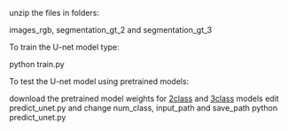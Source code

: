 unzip the files in folders:

images_rgb, segmentation_gt_2 and segmentation_gt_3

To train the U-net model type:

python train.py 

To test the U-net model using pretrained models:

download the pretrained model weights for [2class](https://ulisboa-my.sharepoint.com/:u:/g/personal/ist14026_tecnico_ulisboa_pt/EatZYXAzZ2NBqgvzl6Eb6lsBGLDaKsHL5Fm0GXpAXK5qtQ?e=AVhkfj) and [3class](https://ulisboa-my.sharepoint.com/:u:/g/personal/ist14026_tecnico_ulisboa_pt/EXeR0-eHujZOsmwUzcRr1L0BWOkhoobfKbDx2y_XUkICEg?e=RWzuY4) models 
edit predict_unet.py and change num_class, input_path and save_path
python predict_unet.py
